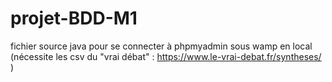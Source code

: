 # projet-BDD-M1
fichier source java pour se connecter à phpmyadmin sous wamp en local (nécessite les csv du "vrai débat" : https://www.le-vrai-debat.fr/syntheses/ )
